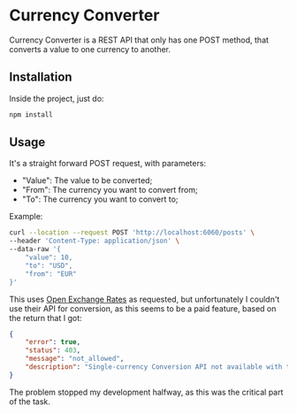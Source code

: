 # Currency Converter

Currency Converter is a REST API that only has one POST method, that converts a value to one currency to another.

## Installation
Inside the project, just do:
```bash
npm install
```

## Usage
It's a straight forward POST request, with parameters:
 - "Value": The value to be converted;
 - "From": The currency you want to convert from; 
 - "To": The currency you want to convert to;

Example:
```bash
curl --location --request POST 'http://localhost:6060/posts' \
--header 'Content-Type: application/json' \
--data-raw '{
    "value": 10,
    "to": "USD",
    "from": "EUR"
}'
```

This uses [Open Exchange Rates](https://openexchangerates.org/) as requested, but unfortunately I couldn't use their API for conversion, as this seems to be a paid feature, based on the return that I got:
```json
{
    "error": true,
    "status": 403,
    "message": "not_allowed",
    "description": "Single-currency Conversion API not available with this App ID - please contact support@openexchangerates.org to upgrade your account."
}
```

The problem stopped my development halfway, as this was the critical part of the task.